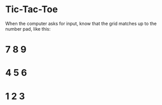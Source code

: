 # Tic-Tac-Toe

When the computer asks for input, know that the grid matches up to the number pad, like this:

# 7 8 9
# 4 5 6
# 1 2 3

